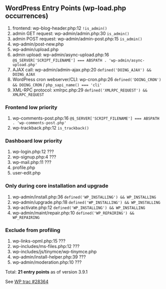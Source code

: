 ## WordPress Entry Points (wp-load.php occurrences)

1. frontend: wp-blog-header.php:12 `!is_admin()`
1. admin GET request: wp-admin/admin.php:30 `is_admin()`
1. admin POST request: wp-admin/admin-post.php:15 `is_admin()`
1. wp-admin/post-new.php
1. wp-admin/upload.php
1. admin upload: wp-admin/async-upload.php:16 `@$_SERVER['SCRIPT_FILENAME'] === ABSPATH . 'wp-admin/async-upload.php'`
1. AJAX call: wp-admin/admin-ajax.php:20 `defined('DOING_AJAX') && DOING_AJAX`
1. WordPress cron webserver/CLI: wp-cron.php:26 `defined('DOING_CRON') && DOING_CRON` / `php_sapi_name() === 'cli'`
1. XML-RPC protocol: xmlrpc.php:29 `defined('XMLRPC_REQUEST') && XMLRPC_REQUEST`

### Frontend low priority

1. wp-comments-post.php:16 `@$_SERVER['SCRIPT_FILENAME'] === ABSPATH . 'wp-comments-post.php'`
1. wp-trackback.php:12 `is_trackback()`

### Dashboard low priority

1. wp-login.php:12 ???
1. wp-signup.php:4 ???
1. wp-mail.php:11 ???
1. profile.php
1. user-edit.php

### Only during core installation and upgrade

1. wp-admin/install.php:36 `defined('WP_INSTALLING') && WP_INSTALLING`
1. wp-admin/upgrade.php:18 `defined('WP_INSTALLING') && WP_INSTALLING`
1. wp-activate.php:12 `defined('WP_INSTALLING') && WP_INSTALLING`
1. wp-admin/maint/repair.php:10 `defined('WP_REPAIRING') && WP_REPAIRING`

### Exclude from profiling

1. wp-links-opml.php:15 ???
1. wp-includes/ms-files.php:12 ???
1. wp-includes/js/tinymce/wp-tinymce.php
1. wp-admin/install-helper.php:39 ???
1. wp-admin/moderation.php:10 ???

Total: **21 entry points** as of version 3.9.1

See [WP trac #28364](https://core.trac.wordpress.org/ticket/28364)
